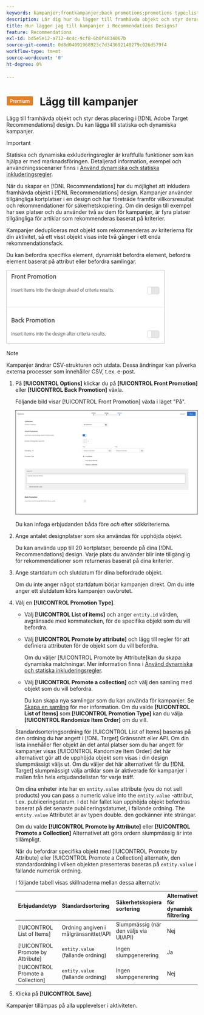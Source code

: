 ```yaml
---
keywords: kampanjer;frontkampanjer;back promotions;promotions type;list of items;Promoby attribute;Promot a collection
description: Lär dig hur du lägger till framhävda objekt och styr deras placering i Adobe [!DNL Target] Recommendations designar. Du kan lägga till statiska och dynamiska kampanjer.
title: Hur lägger jag till kampanjer i Recommendations Designs?
feature: Recommendations
exl-id: bd5e5e12-a712-4c4c-9cf8-6b0f4834067b
source-git-commit: 0d8d04091968923c7d343692140279c026d579f4
workflow-type: tm+mt
source-wordcount: '0'
ht-degree: 0%

---
```


# ![PREMIUM](/help/assets/premium.png) Lägg till kampanjer

Lägg till framhävda objekt och styr deras placering i [!DNL Adobe Target Recommendations] design. Du kan lägga till statiska och dynamiska kampanjer.

>[!IMPORTANT]
>
>Statiska och dynamiska exkluderingsregler är kraftfulla funktioner som kan hjälpa er med marknadsföringen. Detaljerad information, exempel och användningsscenarier finns i [Använd dynamiska och statiska inkluderingsregler](/help/c-recommendations/c-algorithms/use-dynamic-and-static-inclusion-rules.md#concept_4CB5C0FA705D4E449BD0B37B3D987F9F).

När du skapar en [!DNL Recommendations] har du möjlighet att inkludera framhävda objekt i [!DNL Recommendations] design. Kampanjer använder tillgängliga kortplatser i en design och har företräde framför villkorsresultat och rekommendationer för säkerhetskopiering. Om din design till exempel har sex platser och du använder två av dem för kampanjer, är fyra platser tillgängliga för artiklar som rekommenderas baserat på kriterier.

Kampanjer dedupliceras mot objekt som rekommenderas av kriterierna för din aktivitet, så ett visst objekt visas inte två gånger i ett enda rekommendationsfack.

Du kan befordra specifika element, dynamiskt befordra element, befordra element baserat på attribut eller befordra samlingar.

![[!UICONTROL Front Promotion] och [!UICONTROL Back Promotion] alternativ i [!DNL Target] UI](assets/add_promotion_toggles.png)

>[!NOTE]
>
>Kampanjer ändrar CSV-strukturen och utdata. Dessa ändringar kan påverka externa processer som innehåller CSV, t.ex. e-post.

1. På **[!UICONTROL Options]** klickar du på **[!UICONTROL Front Promotion]** eller **[!UICONTROL Back Promotion]** växla.

   Följande bild visar [!UICONTROL Front Promotion] växla i läget &quot;På&quot;.

   ![Lägg till alternativ för Främre befordran](/help/c-recommendations/t-create-recs-activity/assets/add_promotion_front.png)

   Du kan infoga erbjudanden båda före *och* efter sökkriterierna.

1. Ange antalet designplatser som ska användas för upphöjda objekt.

   Du kan använda upp till 20 kortplatser, beroende på dina [!DNL Recommendations] design. Varje plats du använder blir inte tillgänglig för rekommendationer som returneras baserat på dina kriterier.

1. Ange startdatum och slutdatum för dina befordrade objekt.

   Om du inte anger något startdatum börjar kampanjen direkt. Om du inte anger ett slutdatum körs kampanjen oavbrutet.

1. Välj en **[!UICONTROL Promotion Type]**.

   * Välj **[!UICONTROL List of items]** och anger `entity.id` värden, avgränsade med kommatecken, för de specifika objekt som du vill befordra.

   * Välj **[!UICONTROL Promote by attribute]** och lägg till regler för att definiera attributen för de objekt som du vill befordra.

      Om du väljer [!UICONTROL Promote by Attribute]kan du skapa dynamiska matchningar. Mer information finns i [Använd dynamiska och statiska inkluderingsregler](/help/c-recommendations/c-algorithms/use-dynamic-and-static-inclusion-rules.md#concept_4CB5C0FA705D4E449BD0B37B3D987F9F).

   * Välj **[!UICONTROL Promote a collection]** och välj den samling med objekt som du vill befordra.

      Du kan skapa nya samlingar som du kan använda för kampanjer. Se [Skapa en samling](/help/c-recommendations/c-products/collections.md#task_1256DFF6842141FCAADD9E1428EF7F08) för mer information.
   Om du valde **[!UICONTROL List of Items]** som **[!UICONTROL Promotion Type]** kan du välja **[!UICONTROL Randomize Item Order]** om du vill.

   Standardsorteringsordning för [!UICONTROL List of Items] baseras på den ordning du har angett i [!DNL Target] Gränssnitt eller API. Om din lista innehåller fler objekt än det antal platser som du har angett för kampanjer visas [!UICONTROL Randomize Item Order] det här alternativet gör att de upphöjda objekt som visas i din design slumpmässigt väljs ut. Om du väljer det här alternativet får du [!DNL Target] slumpmässigt välja artiklar som är aktiverade för kampanjer i mallen från hela erbjudandelistan för varje träff.

   Om dina enheter inte har en `entity.value` attribute (you do not sell products) you can pass a numeric value into the `entity.value` -attribut, t.ex. publiceringsdatum. I det här fallet kan upphöjda objekt befordras baserat på det senaste publiceringsdatumet, i fallande ordning. The `entity.value` Attributet är av typen double. den godkänner inte strängar.

   Om du valde **[!UICONTROL Promote by Attribute]** eller **[!UICONTROL Promote a Collection]** Alternativet att göra ordern slumpmässig är inte tillämpligt.

   När du befordrar specifika objekt med [!UICONTROL Promote by Attribute] eller [!UICONTROL Promote a Collection] alternativ, den standardordning i vilken objekten presenteras baseras på `entity.value` i fallande numerisk ordning.

   I följande tabell visas skillnaderna mellan dessa alternativ:

   | Erbjudandetyp | Standardsortering | Säkerhetskopiera sortering | Alternativet för dynamisk filtrering |
   | --- | --- | --- | --- |
   | [!UICONTROL List of Items] | Ordning angiven i målgränssnittet/API | Slumpmässig (när den väljs via UI/API) | Nej |
   | [!UICONTROL Promote by Attribute] | `entity.value` (fallande ordning) | Ingen slumpgenerering | Ja |
   | [!UICONTROL Promote a Collection] | `entity.value` (fallande ordning) | Ingen slumpgenerering | Nej |

1. Klicka på **[!UICONTROL Save]**.

Kampanjer tillämpas på alla upplevelser i aktiviteten.
